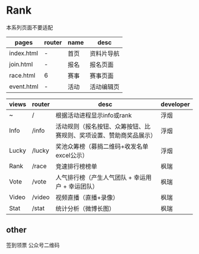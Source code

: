 # Rank
本系列页面不要适配

pages | router | name | desc
---|---|---|---
index.html | - | 首页 | 资料片导航
join.html | - | 报名 | 报名页面
race.html | 6 | 赛事 | 赛事页面
event.html | - | 活动 | 活动编辑页

views | router | desc | developer
---|---|---|---
~ | / | 根据活动进程显示info或rank | 浮烟
Info | /info | 活动规则（报名按钮、众筹按钮、比赛规则、奖项设置、赞助商奖品展示） | 浮烟
Lucky | /lucky | 奖池众筹榜（募捐二维码+收发名单excel公示） | 浮烟
Rank | /race | 竞速排行榜榜单 | 枫瑞
Vote | /vote | 人气排行榜（产生人气团队 + 幸运用户 + 幸运团队） | 枫瑞
Video | /video | 视频直播（直播+录像） | 枫瑞
Stat | /stat | 统计分析（微博长图） | 枫瑞

## other
签到领票
公众号二维码